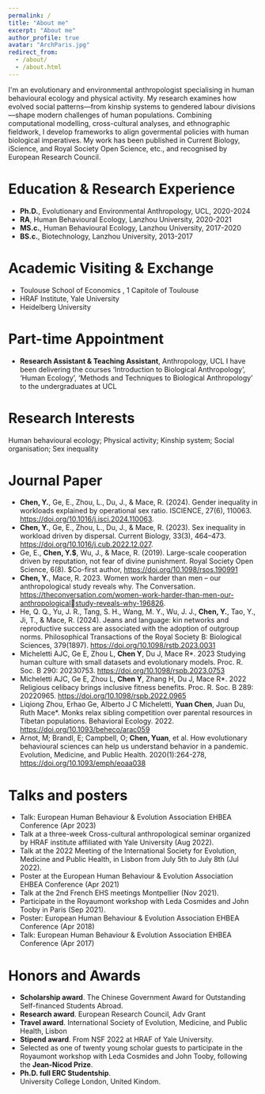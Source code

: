 ```yaml
---
permalink: /
title: "About me"
excerpt: "About me"
author_profile: true
avatar: "ArchParis.jpg"
redirect_from: 
  - /about/
  - /about.html
---
```

I'm an evolutionary and environmental anthropologist specialising in human behavioural ecology and physical activity. My research examines how evolved social patterns—from kinship systems to gendered labour divisions—shape modern challenges of human populations. Combining computational modelling, cross-cultural analyses, and ethnographic fieldwork, I develop frameworks to align govermental policies with human biological imperatives. My work has been published in Current Biology, iScience, and Royal Society Open Science, etc., and recognised by European Research Council. 

# Education & Research Experience
* **Ph.D.**, Evolutionary and Environmental Anthropology, UCL, 2020-2024
* **RA**, Human Behavioural Ecology, Lanzhou University, 2020-2021
* **MS.c.**, Human Behavioural Ecology, Lanzhou University, 2017-2020
* **BS.c.**, Biotechnology, Lanzhou University, 2013-2017

# Academic Visiting & Exchange
* Toulouse School of Economics , 1 Capitole of Toulouse
* HRAF Institute, Yale University
* Heidelberg University

# Part-time Appointment
* **Research Assistant & Teaching Assistant**, Anthropology, UCL
  I have been delivering the courses ‘Introduction to Biological Anthropology’, ‘Human Ecology’, ‘Methods and Techniques to Biological Anthropology’ to the undergraduates at UCL

# Research Interests
Human behavioural ecology; Physical activity; Kinship system; Social organisation; Sex inequality

# Journal Paper
* **Chen, Y.**, Ge, E., Zhou, L., Du, J., & Mace, R. (2024). Gender inequality in workloads explained by operational sex ratio. ISCIENCE, 27(6), 110063. https://doi.org/10.1016/j.isci.2024.110063.
* **Chen, Y.**, Ge, E., Zhou, L., Du, J., & Mace, R. (2023). Sex inequality in workload driven by dispersal. Current Biology, 33(3), 464–473. https://doi.org/10.1016/j.cub.2022.12.027.
* Ge, E., **Chen, Y.$**, Wu, J., & Mace, R. (2019). Large-scale cooperation driven by reputation, not fear of divine punishment. Royal Society Open Science, 6(8). $Co-first author, https://doi.org/10.1098/rsos.190991
* **Chen, Y.**, Mace, R. 2023. Women work harder than men – our anthropological study reveals why. The Conversation. https://theconversation.com/women-work-harder-than-men-our-anthropologicalstudy-reveals-why-196826.
* He, Q. Q., Yu, J. R., Tang, S. H., Wang, M. Y., Wu, J. J., **Chen, Y.**, Tao, Y., Ji, T., & Mace, R. (2024). Jeans and language: kin networks and reproductive success are associated with the adoption of outgroup norms. Philosophical Transactions of the Royal Society B: Biological Sciences, 379(1897). https://doi.org/10.1098/rstb.2023.0031
* Micheletti AJC, Ge E, Zhou L, **Chen Y**, Du J, Mace R*. 2023 Studying human culture with small datasets and evolutionary models. Proc. R. Soc. B 290: 20230753. https://doi.org/10.1098/rspb.2023.0753
* Micheletti AJC, Ge E, Zhou L, **Chen Y**, Zhang H, Du J, Mace R*. 2022 Religious celibacy brings inclusive fitness benefits. Proc. R. Soc. B 289: 20220965. https://doi.org/10.1098/rspb.2022.0965
* Liqiong Zhou, Erhao Ge, Alberto J C Micheletti, **Yuan Chen**, Juan Du, Ruth Mace*. Monks relax sibling competition over parental resources in Tibetan populations. Behavioral Ecology. 2022. https://doi.org/10.1093/beheco/arac059
* Arnot, M; Brandl, E; Campbell, O; **Chen, Yuan**, et al. How evolutionary behavioural sciences can help us understand behavior in a pandemic. Evolution, Medicine, and Public Health. 2020(1):264-278, https://doi.org/10.1093/emph/eoaa038


# Talks and posters
* Talk: European Human Behaviour & Evolution Association EHBEA Conference (Apr 2023)
* Talk at a three-week Cross-cultural anthropological seminar organized by HRAF institute affiliated with Yale University (Aug 2022).
* Talk at the 2022 Meeting of the International Society for Evolution, Medicine and Public Health, in Lisbon from July 5th to July 8th (Jul 2022).
* Poster at the European Human Behaviour & Evolution Association EHBEA Conference (Apr 2021)
* Talk at the 2nd French EHS meetings Montpellier (Nov 2021).
* Participate in the Royaumont workshop with Leda Cosmides and John Tooby in Paris (Sep 2021).
* Poster: European Human Behaviour & Evolution Association EHBEA Conference (Apr 2018)
* Talk: European Human Behaviour & Evolution Association EHBEA Conference (Apr 2017)


# Honors and Awards
* **Scholarship award**. The Chinese Government Award for Outstanding Self-financed Students Abroad.
* **Research award**. European Research Council, Adv Grant
* **Travel award**. International Society of Evolution, Medicine, and Public Health, Lisbon
* **Stipend award**. From NSF 2022 at HRAF of Yale University.
* Selected as one of twenty young scholar guests to participate in the Royaumont workshop with Leda Cosmides and John Tooby, following the **Jean-Nicod Prize**.
* **Ph.D. full ERC Studentship**. <br> University College London, United Kindom. 

<!---Activity and Service--->
<!---Experience--->
